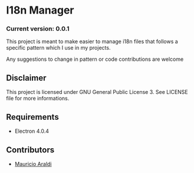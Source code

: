 # I18n Manager
### Current version: 0.0.1

This project is meant to make easier to manage i18n files that follows a specific pattern which I use in my projects.

Any suggestions to change in pattern or code contributions are welcome

## Disclaimer
This project is licensed under GNU General Public License 3. See LICENSE file for more informations.

## Requirements
- Electron 4.0.4

## Contributors
- [Mauricio Araldi](https://github.com/mauricioaraldi)